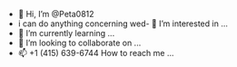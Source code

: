 - 👋 Hi, I’m @Peta0812
- i can do anything concerning wed- 👀 I’m interested in ...
- 🌱 I’m currently learning ...
- 💞️ I’m looking to collaborate on ...
- 📫  +1 (415) 639-6744 How to reach me ...

<!---
Peta0812/Peta0812 is a ✨ special ✨ repository because its `README.md` (this file) appears on your GitHub profile.
You can click the Preview link to take a look at your changes.
--->
